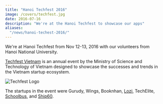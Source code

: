 ```yaml
---
title: "Hanoi Techfest 2016"
image: /covers/techfest.jpg
date: 2016-07-16
description: "We're at the Hanoi Techfest to showcase our apps"
aliases:
  "/news/hanoi-techest-2016/"
---
```


We're at Hanoi Techfest from Nov 12-13, 2016 with our volunteers from Hanoi National University. 

[Techfest Vietnam](http://www.techfest.vn) is an annual event by the Ministry of Science and Technology of Vietnam designed to showcase the successes and trends in the Vietnam startup ecosystem.  

![Techfest Logo](https://sorasystem.sirv.com/logos/techfest.png)

The startups in the event were Gurudy, Wings, Booknhan, [Lozi](http://lozi.vn/), TechElite, [Schoolbus](https://schoolbus.vn), and [Ship60](https://ship60.com).
